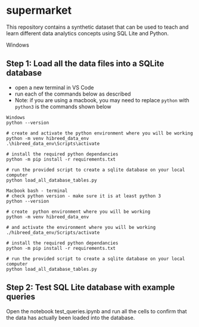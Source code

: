 # supermarket
This repository contains a synthetic dataset that can be used to teach and learn different data analytics concepts using SQL Lite and Python.



Windows
## Step 1: Load all the data files into a SQLite database
- open a new terminal in VS Code
- run each of the commands below as described
- Note: if you are using a macbook, you may need to replace `python` with `python3` is the commands shown below

```
Windows
python --version

# create and activate the python environment where you will be working
python -m venv hibreed_data_env
.\hibreed_data_env\Scripts\activate

# install the required python dependancies
python -m pip install -r requirements.txt

# run the provided script to create a sqlite database on your local computer
python load_all_database_tables.py
```

```
Macbook bash - terminal
# check python version - make sure it is at least python 3
python --version

# create  python environment where you will be working
python -m venv hibreed_data_env

# and activate the environment where you will be working
./hibreed_data_env/Scripts/activate

# install the required python dependancies
python -m pip install -r requirements.txt

# run the provided script to create a sqlite database on your local computer
python load_all_database_tables.py
```

## Step 2: Test SQL Lite database with example queries
Open the notebook test_queries.ipynb and run all the cells to confirm that the data has actually been loaded into the database.
